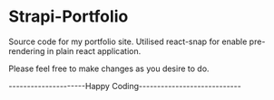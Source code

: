 # Strapi-Portfolio
Source code for my portfolio site. 
Utilised react-snap for enable pre-rendering in plain react application.

Please feel free to make changes as you desire to do.


---------------------Happy Coding----------------------------
